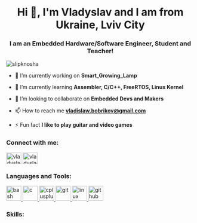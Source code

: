 <h1 align="center">Hi 👋, I'm Vladyslav and I am from Ukraine, Lviv City</h1>
<h3 align="center">I am an Embedded Hardware/Software Engineer, Student and Teacher!</h3>

<p align="left"> <img src="https://komarev.com/ghpvc/?username=slipknosha&label=Profile%20views&color=0e75b6&style=flat-square" alt="slipknosha" /> </p>

- 🔭 I’m currently working on **Smart_Growing_Lamp**

- 🌱 I’m currently learning **Assembler, C/C++, FreeRTOS, Linux Kernel**

- 👯 I’m looking to collaborate on **Embedded Devs and Makers**

- 📫 How to reach me **vladislaw.bobrikov@gmail.com**

- ⚡ Fun fact **I like to play guitar and video games**

<h3 align="left">Connect with me:</h3>
<p align="left">
<a href="https://linkedin.com/in/vladyslav-bobrykov" target="blank"><img align="center" src="https://cdn.jsdelivr.net/npm/simple-icons@3.0.1/icons/linkedin.svg" alt="vladyslav-bobrykov" height="30" width="40" /></a>
<a href="https://fb.com/vladyslav.bobrikov" target="blank"><img align="center" src="https://cdn.jsdelivr.net/npm/simple-icons@3.0.1/icons/facebook.svg" alt="vladyslav.bobrikov" height="30" width="40" /></a>
</p>

<h3 align="left">Languages and Tools:</h3>
<p align="left"> <a href="https://www.gnu.org/software/bash/" target="_blank"> <img src="https://www.vectorlogo.zone/logos/gnu_bash/gnu_bash-icon.svg" alt="bash" width="40" height="40"/> </a> <a href="https://www.cprogramming.com/" target="_blank"> <img src="https://devicons.github.io/devicon/devicon.git/icons/c/c-original.svg" alt="c" width="40" height="40"/> </a> <a href="https://www.w3schools.com/cpp/" target="_blank"> <img src="https://devicons.github.io/devicon/devicon.git/icons/cplusplus/cplusplus-original.svg" alt="cplusplus" width="40" height="40"/> </a> <a href="https://git-scm.com/" target="_blank"> <img src="https://www.vectorlogo.zone/logos/git-scm/git-scm-icon.svg" alt="git" width="40" height="40"/> </a> <a href="https://www.linux.org/" target="_blank"> <img src="https://devicons.github.io/devicon/devicon.git/icons/linux/linux-original.svg" alt="linux" width="40" height="40"/> </a> <a href="github.com" target="_blank"> <img src="https://github.githubassets.com/images/modules/logos_page/GitHub-Mark.png" alt="github" width="40" height="40"/> </a> </p>

<h3 align="left">Skills:</h3>
